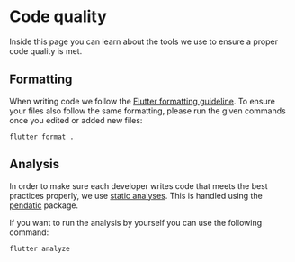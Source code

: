 # Code quality 
Inside this page you can learn about the tools we use to ensure a proper code quality is met. 

## Formatting
When writing code we follow the [Flutter formatting guideline](https://flutter.dev/docs/development/tools/formatting). To ensure your files also follow the same formatting, please run the given commands once you edited or added new files:

```shell
flutter format .
```

## Analysis
In order to make sure each developer writes code that meets the best practices properly, we use [static analyses](https://en.wikipedia.org/wiki/Static_program_analysis). This is handled using the [pendatic](https://pub.dev/packages/pedantic) package. 

If you want to run the analysis by yourself you can use the following command: 

```
flutter analyze
```
